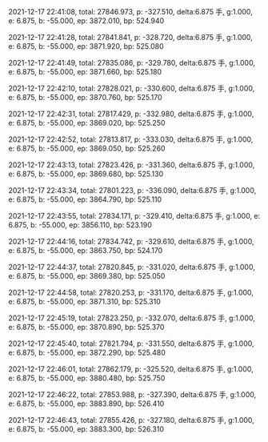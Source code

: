 2021-12-17 22:41:08, total: 27846.973, p: -327.510, delta:6.875 手, g:1.000, e: 6.875, b: -55.000, ep: 3872.010, bp: 524.940

2021-12-17 22:41:28, total: 27841.841, p: -328.720, delta:6.875 手, g:1.000, e: 6.875, b: -55.000, ep: 3871.920, bp: 525.080

2021-12-17 22:41:49, total: 27835.086, p: -329.780, delta:6.875 手, g:1.000, e: 6.875, b: -55.000, ep: 3871.660, bp: 525.180

2021-12-17 22:42:10, total: 27828.021, p: -330.600, delta:6.875 手, g:1.000, e: 6.875, b: -55.000, ep: 3870.760, bp: 525.170

2021-12-17 22:42:31, total: 27817.429, p: -332.980, delta:6.875 手, g:1.000, e: 6.875, b: -55.000, ep: 3869.020, bp: 525.250

2021-12-17 22:42:52, total: 27813.817, p: -333.030, delta:6.875 手, g:1.000, e: 6.875, b: -55.000, ep: 3869.050, bp: 525.260

2021-12-17 22:43:13, total: 27823.426, p: -331.360, delta:6.875 手, g:1.000, e: 6.875, b: -55.000, ep: 3869.680, bp: 525.130

2021-12-17 22:43:34, total: 27801.223, p: -336.090, delta:6.875 手, g:1.000, e: 6.875, b: -55.000, ep: 3864.790, bp: 525.110

2021-12-17 22:43:55, total: 27834.171, p: -329.410, delta:6.875 手, g:1.000, e: 6.875, b: -55.000, ep: 3856.110, bp: 523.190

2021-12-17 22:44:16, total: 27834.742, p: -329.610, delta:6.875 手, g:1.000, e: 6.875, b: -55.000, ep: 3863.750, bp: 524.170

2021-12-17 22:44:37, total: 27820.845, p: -331.020, delta:6.875 手, g:1.000, e: 6.875, b: -55.000, ep: 3869.380, bp: 525.050

2021-12-17 22:44:58, total: 27820.253, p: -331.170, delta:6.875 手, g:1.000, e: 6.875, b: -55.000, ep: 3871.310, bp: 525.310

2021-12-17 22:45:19, total: 27823.250, p: -332.070, delta:6.875 手, g:1.000, e: 6.875, b: -55.000, ep: 3870.890, bp: 525.370

2021-12-17 22:45:40, total: 27821.794, p: -331.550, delta:6.875 手, g:1.000, e: 6.875, b: -55.000, ep: 3872.290, bp: 525.480

2021-12-17 22:46:01, total: 27862.179, p: -325.520, delta:6.875 手, g:1.000, e: 6.875, b: -55.000, ep: 3880.480, bp: 525.750

2021-12-17 22:46:22, total: 27853.988, p: -327.390, delta:6.875 手, g:1.000, e: 6.875, b: -55.000, ep: 3883.890, bp: 526.410

2021-12-17 22:46:43, total: 27855.426, p: -327.180, delta:6.875 手, g:1.000, e: 6.875, b: -55.000, ep: 3883.300, bp: 526.310